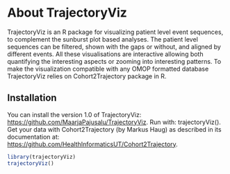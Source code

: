 
# About TrajectoryViz

TrajectoryViz is an R package for visualizing patient level event
sequences, to complement the sunburst plot based analyses. The patient
level sequences can be filtered, shown with the gaps or without, and
aligned by different events. All these visualisations are interactive
allowing both quantifying the interesting aspects or zooming into
interesting patterns. To make the visualization compatible with any OMOP
formatted database TrajectoryViz relies on Cohort2Trajectory package in
R.

## Installation

You can install the version 1.0 of TrajectoryViz:
<https://github.com/MaarjaPajusalu/TrajectoryViz>. 
Run with:
trajectoryViz().
Get your data with Cohort2Trajectory (by Markus
Haug) as described in its documentation at:
<https://github.com/HealthInformaticsUT/Cohort2Trajectory>.

``` r
library(trajectoryViz)
trajectoryViz()
```
